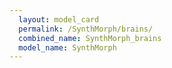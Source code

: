 ```yaml
---
  layout: model_card
  permalink: /SynthMorph/brains/
  combined_name: SynthMorph_brains
  model_name: SynthMorph
---
```

  